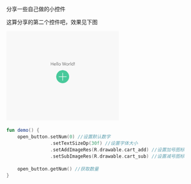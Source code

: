 分享一些自己做的小控件

这算分享的第二个控件吧，效果见下图

![样式](OpenButton.gif) 

```kotlin
fun demo() {
    open_button.setNum(0) //设置默认数字
                .setTextSizeDp(30f) //设置字体大小
                .setAddImageRes(R.drawable.cart_add) //设置加号图标
                .setSubImageRes(R.drawable.cart_sub) //设置减号图标
                
    open_button.getNum() //获取数量
}
```

